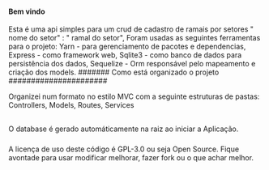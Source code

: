 #### Bem vindo ####################

Esta é uma api simples para um crud de cadastro de ramais por setores " nome do setor" : " ramal do setor",
Foram usadas as seguintes ferramentas para o projeto:
Yarn - para gerenciamento de pacotes e dependencias,
Express - como framework web,
Sqlite3 - como banco de dados para persistência dos dados,
Sequelize - Orm responsável pelo mapeamento e criação dos models.
####### Como está organizado o projeto ######################

Organizei num formato no estilo MVC com a seguinte estruturas de pastas:
 Controllers,
 Models,
 Routes,
 Services
## 
O database é gerado automáticamente na raiz ao iniciar a Aplicação.
 ### 
 A licença de uso deste código é GPL-3.0 ou seja Open Source. Fique avontade para usar modificar melhorar, fazer fork ou o que achar melhor.

 
